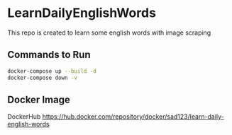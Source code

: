 # LearnDailyEnglishWords
This repo is created to learn some english words with image scraping

## Commands to Run

```sh
docker-compose up --build -d
docker-compose down -v
```

## Docker Image
DockerHub https://hub.docker.com/repository/docker/sad123/learn-daily-english-words
